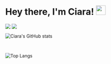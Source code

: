 # Hey there, I'm Ciara! <img src="https://raw.githubusercontent.com/MartinHeinz/MartinHeinz/master/wave.gif" width="30px">


<img align="center" src="https://github-readme-stats.vercel.app/api/<CARD_TYPE>/?username=lynchc34&theme=<THEME_NAME>" />


<img align="center" src="https://github-readme-stats.vercel.app/api/<top-lang>/?username=lynchc34&theme=<THEME_NAME>" />


![Ciara's GitHub stats](https://github-readme-stats.vercel.app/api?username=lynchc34&show_icons=true&theme=gradient)

<br />

![Top Langs](https://github-readme-stats.vercel.app/api/top-langs/?username=lynchc34&hide=html)
